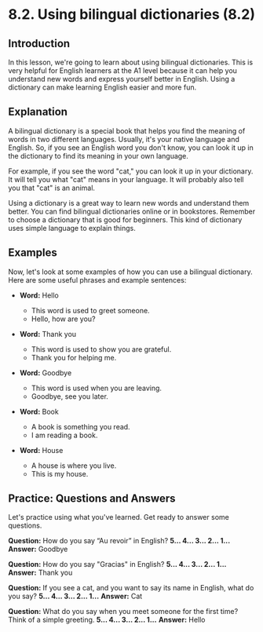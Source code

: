 # 8.2. Using bilingual dictionaries (8.2)

## Introduction

In this lesson, we're going to learn about using bilingual dictionaries. This is very helpful for English learners at the A1 level because it can help you understand new words and express yourself better in English. Using a dictionary can make learning English easier and more fun.

## Explanation

A bilingual dictionary is a special book that helps you find the meaning of words in two different languages. Usually, it's your native language and English. So, if you see an English word you don't know, you can look it up in the dictionary to find its meaning in your own language.

For example, if you see the word "cat," you can look it up in your dictionary. It will tell you what "cat" means in your language. It will probably also tell you that "cat" is an animal.

Using a dictionary is a great way to learn new words and understand them better. You can find bilingual dictionaries online or in bookstores. Remember to choose a dictionary that is good for beginners. This kind of dictionary uses simple language to explain things.

## Examples

Now, let's look at some examples of how you can use a bilingual dictionary. Here are some useful phrases and example sentences:

*   **Word:** Hello
    *   This word is used to greet someone.
    *   Hello, how are you?

*   **Word:** Thank you
    *   This word is used to show you are grateful.
    *   Thank you for helping me.

*   **Word:** Goodbye
    *   This word is used when you are leaving.
    *   Goodbye, see you later.

*   **Word:** Book
    *   A book is something you read.
    *   I am reading a book.

*   **Word:** House
    *   A house is where you live.
    *   This is my house.

## Practice: Questions and Answers

Let's practice using what you've learned. Get ready to answer some questions.

**Question:** How do you say “Au revoir” in English?
**5... 4... 3... 2... 1...**
**Answer:** Goodbye

**Question:** How do you say "Gracias" in English?
**5... 4... 3... 2... 1...**
**Answer:** Thank you

**Question:** If you see a cat, and you want to say its name in English, what do you say?
**5... 4... 3... 2... 1...**
**Answer:** Cat

**Question:** What do you say when you meet someone for the first time? Think of a simple greeting.
**5... 4... 3... 2... 1...**
**Answer:** Hello

